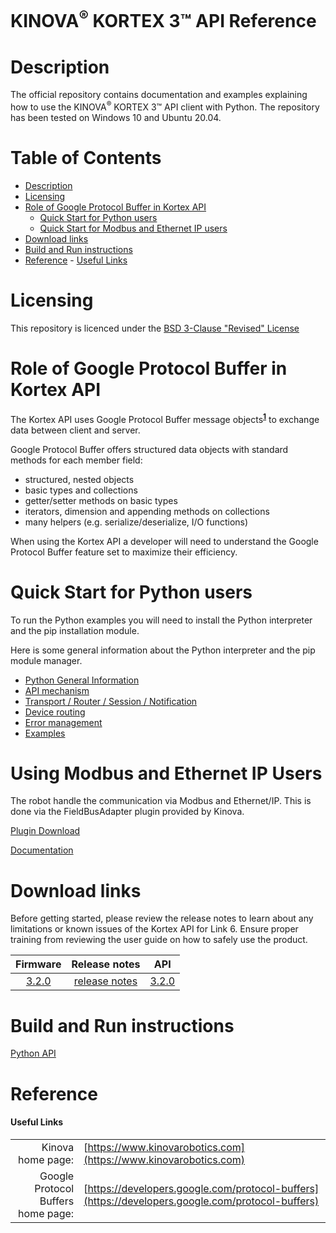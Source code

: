 <!--
* KINOVA (R) KORTEX 3(TM)
*
* Copyright (c) 2018 Kinova inc. All rights reserved.
*
* This software may be modified and distributed
* under the terms of the BSD 3-Clause license.
*
* Refer to the LICENSE file for details.
*
-->

<h1>KINOVA<sup>®</sup> KORTEX 3™ API Reference</h1>

<a id="markdown-description" name="description"></a>
# Description

The official repository contains documentation and examples explaining how to use the KINOVA<sup>®</sup> KORTEX 3™ API client with Python. The repository has been tested on Windows 10 and Ubuntu 20.04.

<h1>Table of Contents</h1>

<!-- TOC -->

- [Description](#description)
- [Licensing](#licensing)
- [Role of Google Protocol Buffer in Kortex API](#role-of-google-protocol-buffer-in-kortex-api)
  - [Quick Start for Python users](#quick-start-for-python-users)
  - [Quick Start for Modbus and Ethernet IP users](#quick-start-for-modbus-ethernet-ip-users)
- [Download links](#download-links)
- [Build and Run instructions](#build-and-run-instructions)
- [Reference](#reference)
      - [Useful Links](#useful-links)

<!-- /TOC -->

<a id="markdown-licensing" name="licensing"></a>
# Licensing 
This repository is licenced under the [BSD 3-Clause "Revised" License](./LICENSE) 

<a id="markdown-role-of-google-protobuf-in-kortex-api" name="role-of-google-protobuf-in-kortex-api"></a>
# Role of Google Protocol Buffer in Kortex API 

The Kortex API uses Google Protocol Buffer message objects<sup>**[1](#useful-links)**</sup> to exchange data between client and server.  

Google Protocol Buffer offers structured data objects with standard methods for each member field:  
+ structured, nested objects
+ basic types and collections
+ getter/setter methods on basic types
+ iterators, dimension and appending methods on collections
+ many helpers (e.g. serialize/deserialize, I/O functions)
  

When using the Kortex API a developer will need to understand the Google Protocol Buffer feature set to maximize their efficiency.  


<a id="markdown-quick-start-howto-python" name="quick-start-howto-python"></a>
# Quick Start for Python users

  To run the Python examples you will need to install the Python interpreter and the pip installation module.

  Here is some general information about the Python interpreter and the pip module manager.  
  - [Python General Information](./linked_md/python_quick_start.md)
  - [API mechanism](./linked_md/python_api_mechanism.md)
  - [Transport / Router / Session / Notification](./linked_md/python_transport_router_session_notif.md)
  - [Device routing](./linked_md/python_device_routing.md)
  - [Error management](./linked_md/python_error_management.md)
  - [Examples](./api_python/readme.md)

<a id="markdown-quick-start-howto-modbus" name="quick-start-howto-modbus"></a>
# Using Modbus and Ethernet IP Users
The robot handle the communication via  Modbus  and Ethernet/IP. This is done via the FieldBusAdapter plugin provided by Kinova.

[Plugin Download](https://artifactory.kinovaapps.com:443/artifactory/generic-public/kortex/plugins/fieldbus_adapter/1.1.0/fieldbus_adapter_1.1.0-r.5.kp)

[Documentation](https://artifactory.kinovaapps.com:443/artifactory/generic-documentation-public/Documentation/Link%206/Plugins/Fieldbus%20Adapter/EN-UG-021-FieldBusAdapter-Plugin-user-guide-r1.1.pdf)


<a id="markdown-api-download-links" name="api-download-links"></a>
# Download links
Before getting started, please review the release notes to learn about any limitations or known issues of the Kortex API for Link 6. Ensure proper training from reviewing the user guide on how to safely use the product.

| Firmware     | Release notes      | API |
| :----------: | :-----------: | :-----------:|
| [3.2.0](https://artifactory.kinovaapps.com:443/artifactory/generic-local-public/kortex/link6/3.2.0/link6-3.2.0-r.38.swu)   | [release notes](https://artifactory.kinovaapps.com:443/artifactory/generic-documentation-public/Documentation/Link%206/Technical%20documentation/User%20Guide/EN-eRN-020-Link-6-release-notes.pdf)    | [3.2.0](https://artifactory.kinovaapps.com/artifactory/generic-public/kortex/API/3.2.0/kortex_api-3.2.0.9-py3-none-any.whl)|

</details>
<a id="markdown-build-and-run-instructions" name="build-and-run-instructions"></a>

# Build and Run instructions

[Python API](./api_python/README.md) 

<a id="markdown-reference" name="reference"></a>
# Reference
<a id="markdown-useful-links" name="useful-links"></a>
#### Useful Links
|  |  |
| ---: | --- |
| Kinova home page: | [https://www.kinovarobotics.com](https://www.kinovarobotics.com)|
| Google Protocol Buffers home page: | [https://developers.google.com/protocol-buffers](https://developers.google.com/protocol-buffers) |
